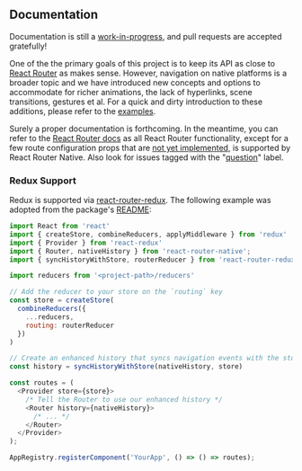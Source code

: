 ## Documentation

Documentation is still a [work-in-progress](https://github.com/jmurzy/react-router-native/issues), and pull requests are accepted gratefully!

One of the the primary goals of this project is to keep its API as close to [React Router](https://github.com/reactjs/react-router) as makes sense. However, navigation on native platforms is a broader topic and we have introduced new concepts and options to accommodate for richer animations, the lack of hyperlinks, scene transitions, gestures et al. For a quick and dirty introduction to these additions, please refer to the [examples](Examples.md).

Surely a proper documentation is forthcoming. In the meantime, you can refer to the [React Router docs](https://github.com/reactjs/react-router/tree/master/docs) as all React Router functionality, except for a few route configuration props that are [not yet implemented](https://github.com/jmurzy/react-router-native/blob/800622777e0dac89461e378d7e6d4e0d37872215/modules/Route.js#L31-L33), is supported by React Router Native. Also look for issues tagged with the "[question](https://github.com/jmurzy/react-router-native/issues?utf8=%E2%9C%93&q=label%3Aquestion%20)" label.

### Redux Support

Redux is supported via [react-router-redux](https://github.com/reactjs/react-router-redux). The following example was adopted from the package's [README](https://github.com/reactjs/react-router-redux/blob/master/README.md):

```javascript
import React from 'react'
import { createStore, combineReducers, applyMiddleware } from 'redux'
import { Provider } from 'react-redux'
import { Router, nativeHistory } from 'react-router-native';
import { syncHistoryWithStore, routerReducer } from 'react-router-redux'

import reducers from '<project-path>/reducers'

// Add the reducer to your store on the `routing` key
const store = createStore(
  combineReducers({
    ...reducers,
    routing: routerReducer
  })
)

// Create an enhanced history that syncs navigation events with the store
const history = syncHistoryWithStore(nativeHistory, store)

const routes = (
  <Provider store={store}>
    /* Tell the Router to use our enhanced history */
    <Router history={nativeHistory}>
      /* ... */
    </Router>
  </Provider>
);

AppRegistry.registerComponent('YourApp', () => () => routes);
```

